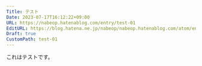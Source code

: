 ```yaml
---
Title: テスト
Date: 2023-07-17T16:12:22+09:00
URL: https://nabeop.hatenablog.com/entry/test-01
EditURL: https://blog.hatena.ne.jp/nabeop/nabeop.hatenablog.com/atom/entry/820878482950562596
Draft: true
CustomPath: test-01
---
```


これはテストです。
